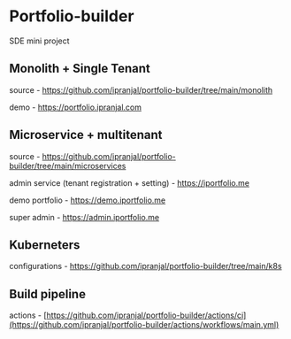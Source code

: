 # Portfolio-builder
 SDE mini project
 
## Monolith + Single Tenant
source - https://github.com/ipranjal/portfolio-builder/tree/main/monolith

demo - https://portfolio.ipranjal.com

## Microservice + multitenant
source - https://github.com/ipranjal/portfolio-builder/tree/main/microservices

admin service (tenant registration + setting) - https://iportfolio.me

demo portfolio - https://demo.iportfolio.me

super admin - https://admin.iportfolio.me

## Kuberneters
configurations - https://github.com/ipranjal/portfolio-builder/tree/main/k8s

## Build pipeline 
actions - [https://github.com/ipranjal/portfolio-builder/actions/ci](https://github.com/ipranjal/portfolio-builder/actions/workflows/main.yml)
 
